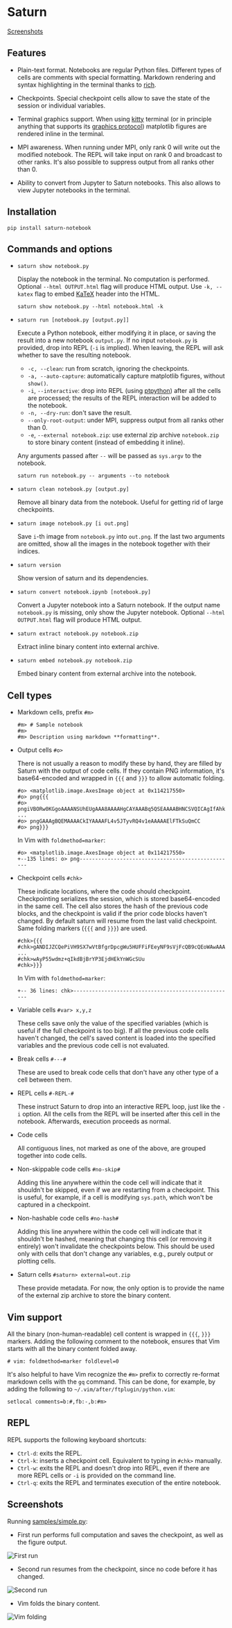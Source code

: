 # Saturn

[Screenshots](#screenshots)

## Features

* Plain-text format. Notebooks are regular Python files. Different types of
  cells are comments with special formatting. Markdown rendering and syntax
  highlighting in the terminal thanks to [rich](https://github.com/Textualize/rich).

* Checkpoints. Special checkpoint cells allow to save the state of the session
  or individual variables.

* Terminal graphics support. When using
  [kitty](https://sw.kovidgoyal.net/kitty/) terminal (or in principle anything
  that supports its [graphics protocol](https://sw.kovidgoyal.net/kitty/graphics-protocol.html))
  matplotlib figures are rendered inline in the terminal.

* MPI awareness. When running under MPI, only rank 0 will write out the
  modified notebook. The REPL will take input on rank 0 and broadcast to other
  ranks. It's also possible to suppress output from all ranks other than 0.

* Ability to convert from Jupyter to Saturn notebooks. This also allows to view
  Jupyter notebooks in the terminal.

## Installation

```
pip install saturn-notebook
```

## Commands and options

* `saturn show notebook.py`

  Display the notebook in the terminal. No computation is performed. Optional
  `--html OUTPUT.html` flag will produce HTML output. Use `-k, --katex` flag to
  embed [KaTeX](https://katex.org/) header into the HTML.

  `saturn show notebook.py --html notebook.html -k`

* `saturn run [notebook.py [output.py]]`

  Execute a Python notebook, either modifying it in place, or saving the result
  into a new notebook `output.py`. If no input `notebook.py` is provided, drop
  into REPL (`-i` is implied). When leaving, the REPL will ask whether to save
  the resulting notebook.

  * `-c, --clean`: run from scratch, ignoring the checkpoints.
  * `-a, --auto-capture`: automatically capture matplotlib figures, without `show()`.
  * `-i`, `--interactive`:
    drop into REPL (using [ptpython](https://github.com/prompt-toolkit/ptpython))
    after all the cells are processed; the results of the REPL interaction will
    be added to the notebook.
  * `-n, --dry-run`: don't save the result.
  * `--only-root-output`: under MPI, suppress output from all ranks other than 0.
  * `-e`, `--external notebook.zip`: use external zip archive `notebook.zip`
    to store binary content (instead of embedding it inline).

  Any arguments passed after `--` will be passed as `sys.argv` to the notebook.

  `saturn run notebook.py -- arguments --to notebook`

* `saturn clean notebook.py [output.py]`

  Remove all binary data from the notebook. Useful for getting rid of large
  checkpoints.

* `saturn image notebook.py [i out.png]`

  Save `i`-th image from `notebook.py` into `out.png`. If the last two
  arguments are omitted, show all the images in the notebook together with
  their indices.

* `saturn version`

  Show version of saturn and its dependencies.

* `saturn convert notebook.ipynb [notebook.py]`

  Convert a Jupyter notebook into a Saturn notebook. If the output name
  `notebook.py` is missing, only show the Jupyter notebook. Optional
  `--html OUTPUT.html` flag will produce HTML output.

* `saturn extract notebook.py notebook.zip`

  Extract inline binary content into external archive.

* `saturn embed notebook.py notebook.zip`

  Embed binary content from external archive into the notebook.


## Cell types

* Markdown cells, prefix `#m>`

  ```
  #m> # Sample notebook
  #m>
  #m> Description using markdown **formatting**.
  ```

* Output cells `#o>`

  There is not usually a reason to modify these by hand, they are filled by
  Saturn with the output of code cells. If they contain PNG information, it's
  base64-encoded and wrapped in `{{{` and `}}}` to allow automatic folding.

  ```
  #o> <matplotlib.image.AxesImage object at 0x114217550>
  #o> png{{{
  #o> pngiVBORw0KGgoAAAANSUhEUgAAA8AAAAHgCAYAAABq5QSEAAAABHNCSVQICAgIfAhkiAAAAAlwSFlzAAAP
  ...
  #o> pngGAAAgBQEMAAAACkIYAAAAFL4v5JTyvRQ4v1eAAAAAElFTkSuQmCC
  #o> png}}}
  ```

  In Vim with `foldmethod=marker`:
  ```
  #o> <matplotlib.image.AxesImage object at 0x114217550>
  +--135 lines: o> png--------------------------------------------------
  ```

* Checkpoint cells `#chk>`

  These indicate locations, where the code should checkpoint. Checkpointing
  serializes the session, which is stored base64-encoded in the same cell. The
  cell also stores the hash of the previous code blocks, and the checkpoint is
  valid if the prior code blocks haven't changed. By default saturn will resume
  from the last valid checkpoint. Same folding markers (`{{{` and `}}}`) are used.

  ```
  #chk>{{{
  #chk>gANDIJZCQePiVH9SX7wVtBfgrDpcgWu5HUFFiFEeyNF9sVjFcQB9cQEoWAwAAABfX2J1aWx0aW5zX19x
  ...
  #chk>wAyP55wdmz+qIkdBjBrYP3EjdHEkYnWGcSUu
  #chk>}}}
  ```

  In Vim with `foldmethod=marker`:
  ```
  +-- 36 lines: chk>----------------------------------------------------
  ```

* Variable cells `#var> x,y,z`

  These cells save only the value of the specified variables (which is useful
  if the full checkpoint is too big). If all the previous code cells haven't
  changed, the cell's saved content is loaded into the specified variables and
  the previous code cell is not evaluated.

* Break cells `#---#`

  These are used to break code cells that don't have any other type of a cell
  between them.

* REPL cells `#-REPL-#`

  These instruct Saturn to drop into an interactive REPL loop, just like the
  `-i` option. All the cells from the REPL will be inserted after this cell in
  the notebook. Afterwards, execution proceeds as normal.

* Code cells

  All contiguous lines, not marked as one of the above, are grouped together
  into code cells.

* Non-skippable code cells `#no-skip#`

  Adding this line anywhere within the code cell will indicate that it
  shouldn't be skipped, even if we are restarting from a checkpoint. This is
  useful, for example, if a cell is modifying `sys.path`, which won't be
  captured in a checkpoint.

* Non-hashable code cells `#no-hash#`

  Adding this line anywhere within the code cell will indicate that it
  shouldn't be hashed, meaning that changing this cell (or removing it
  entirely) won't invalidate the checkpoints below. This should be used only
  with cells that don't change any variables, e.g., purely output or plotting
  cells.

* Saturn cells `#saturn> external=out.zip`

  These provide metadata. For now, the only option is to provide the name of
  the external zip archive to store the binary content.

## Vim support

All the binary (non-human-readable) cell content is wrapped in `{{{`, `}}}`
markers. Adding the following comment to the notebook, ensures that Vim starts
with all the binary content folded away.

```
# vim: foldmethod=marker foldlevel=0
```

It's also helpful to have Vim recognize the `#m>` prefix to correctly re-format
markdown cells with the `gq` command. This can be done, for example, by adding
the following to `~/.vim/after/ftplugin/python.vim`:

```
setlocal comments=b:#,fb:-,b:#m>
```

## REPL

REPL supports the following keyboard shortcuts:

* `Ctrl-d`: exits the REPL.
* `Ctrl-k`: inserts a checkpoint cell. Equivalent to typing in `#chk>` manually.
* `Ctrl-w`: exits the REPL and doesn't drop into REPL, even if there are more
  REPL cells or `-i` is provided on the command line.
* `Ctrl-q`: exits the REPL and terminates execution of the entire notebook.

## Screenshots

Running [samples/simple.py](https://github.com/mrzv/saturn/blob/master/samples/simple.py):

* First run performs full computation and saves the checkpoint, as well as the figure output.

![First run](https://github.com/mrzv/saturn/raw/master/resources/screenshots/simple-first-run.png)

* Second run resumes from the checkpoint, since no code before it has changed.

![Second run](https://github.com/mrzv/saturn/raw/master/resources/screenshots/simple-second-run.png)

* Vim folds the binary content.

![Vim folding](https://github.com/mrzv/saturn/raw/master/resources/screenshots/simple-vim.png)
